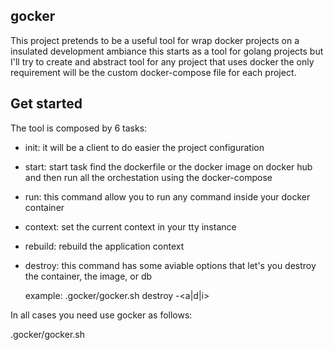 ## gocker
This project pretends to be a useful tool for wrap docker projects on a insulated development ambiance
this starts as a tool for golang projects but I'll try to create and abstract tool for any project that
uses docker the only requirement will be the custom docker-compose file for each project.

## Get started

The tool is composed by 6 tasks:

- init: it will be a client to do easier the project configuration
- start: start task find the dockerfile or the docker image on docker hub and then run all the orchestation using the docker-compose
- run: this command allow you to run any command inside your docker container
- context: set the current context in your tty instance
- rebuild: rebuild the application context
- destroy: this command has some aviable options that let's you destroy the container, the image, or db
  
  example:
    .gocker/gocker.sh destroy -<a|d|i>

In all cases you need use gocker as follows:

.gocker/gocker.sh <command> <options>
